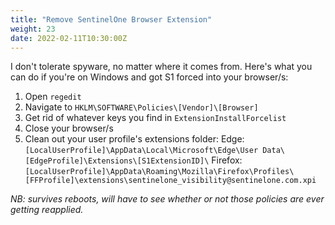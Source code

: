 ```yaml
---
title: "Remove SentinelOne Browser Extension"
weight: 23
date: 2022-02-11T10:30:00Z
---
```


I don't tolerate spyware, no matter where it comes from. Here's what you can do if you're on Windows and got S1 forced into your browser/s:

1. Open `regedit`
2. Navigate to `HKLM\SOFTWARE\Policies\[Vendor]\[Browser]`
3. Get rid of whatever keys you find in `ExtensionInstallForcelist`
4. Close your browser/s
5. Clean out your user profile's extensions folder:
  Edge: `[LocalUserProfile]\AppData\Local\Microsoft\Edge\User Data\[EdgeProfile]\Extensions\[S1ExtensionID]\`
  Firefox: `[LocalUserProfile]\AppData\Roaming\Mozilla\Firefox\Profiles\[FFProfile]\extensions\sentinelone_visibility@sentinelone.com.xpi`

_NB: survives reboots, will have to see whether or not those policies are ever getting reapplied._